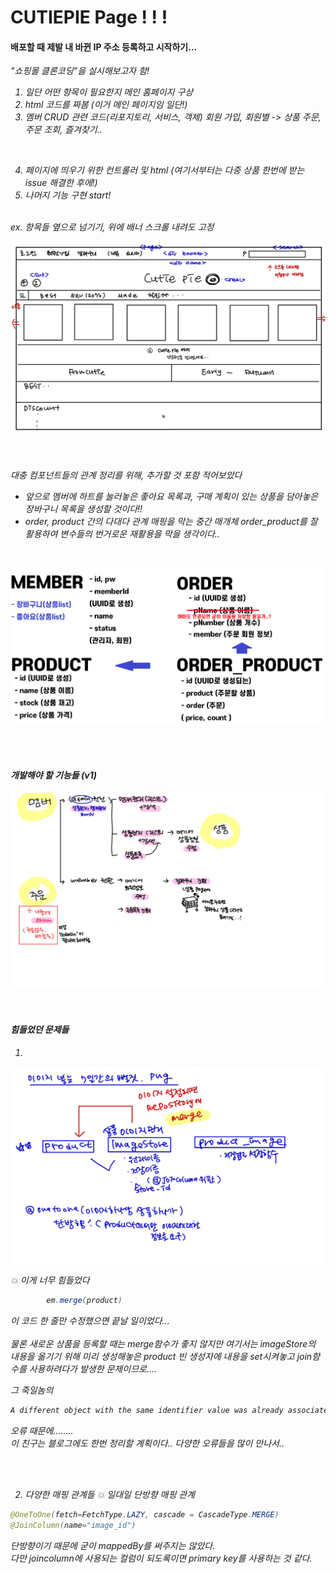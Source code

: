 # CUTIEPIE Page ! ! !


#### 배포할 때 제발 내 바뀐 IP 주소 등록하고 시작하기... 


<em>"쇼핑몰 클론코딩"<em>을 실시해보고자 함!

1. 일단 어떤 항목이 필요한지 메인 홈페이지 구상
2. html 코드를 짜봄
   (이거 메인 페이지임 일단!)
3. 멤버 CRUD 관련 코드(리포지토리, 서비스, 객체)
회원 가입, 회원별 -> 상품 주문, 주문 조회, 즐겨찾기.. 
<br>

4. 페이지에 띄우기 위한 컨트롤러 및 html
   (여기서부터는 다중 상품 한번에 받는 issue 해결한 후에!)
5. 나머지 기능 구현 start!

<br>
ex. 항목들 옆으로 넘기기, 위에 배너 스크롤 내려도 고정

<br>

![메인](./image/메인홈2.jpg)

<br>


대충 컴포넌트들의 관계 정리를 위해, 추가할 것 포함 적어보았다
- 앞으로 멤버에 하트를 눌러놓은 좋아요 목록과, 
구매 계획이 있는 상품을 담아놓은 장바구니 목록을 생성할 것이다!!
- order, product 간의 다대다 관계 매핑을 막는 중간 매개체
  order_product를 잘 활용하여 변수들의 번거로운 재활용을
  막을 생각이다..

<br>


![관계도](./image/관계도.png)

<br>
<br>

#### 개발해야 할 기능들 (v1)

![기능](./image/끄적-1.jpg)



<br>


#### 힘들었던 문제들

1)

![이미지](./image/끄적-3.jpg)

:boom: 이게 너무 힘들었다 

```java
        em.merge(product)
```
이 코드 한 줄만 수정했으면 끝날 일이었다...  
<br>
물론 새로운 상품을 등록할 때는 merge함수가 좋지 않지만 여기서는
imageStore의 내용을 옮기기 위해 미리 생성해놓은 product 빈 생성자에 내용을 set시켜놓고
join함수를 사용하려다가 발생한 문제이므로....

그 죽일놈의 
```java
A different object with the same identifier value was already associated with the session
```
오류 때문에........
<br>
이 친구는 블로그에도 한번 정리할 계획이다.. 다양한 오류들을 많이 만나서..

<br>
<br>

2. 다양한 매핑 관계들
   :boom: 일대일 단방향 매핑 관계
```java
@OneToOne(fetch=FetchType.LAZY, cascade = CascadeType.MERGE)
@JoinColumn(name="image_id")
```
단방향이기 때문에 굳이 mappedBy를 써주지는 않았다.
<br>
다만 joincolumn에 사용되는 컬럼이 되도록이면 primary key를 사용하는 것 같다.

